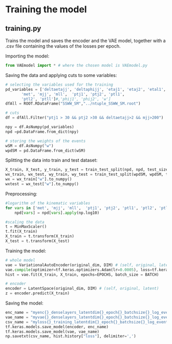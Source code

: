 # Training the model

## training.py 
Trains the model and saves the encoder and the VAE model, together with a .csv file containing the values of the losses per epoch.  

Importing the model:
```python
from VAEmodel import * # where the chosen model is VAEmodel.py
```
Saving the data and applying cuts to some variables:
```python
# selecting the variables used for the training
pd_variables = ['deltaetajj', 'deltaphijj', 'etaj1', 'etaj2', 'etal1', 'etal2',
       'met', 'mjj', 'mll',  'ptj1', 'ptj2', 'ptl1',
       'ptl2', 'ptll']#,'phij1', 'phij2', 'w']
dfAll = ROOT.RDataFrame("SSWW_SM","../ntuple_SSWW_SM.root")

# cuts
df = dfAll.Filter("ptj1 > 30 && ptj2 >30 && deltaetajj>2 && mjj>200") 

npy = df.AsNumpy(pd_variables)
npd =pd.DataFrame.from_dict(npy)

# storing the weights of the events
wSM = df.AsNumpy("w")
wpdSM = pd.DataFrame.from_dict(wSM)
```
Splitting the data into train and test dataset:
```python
X_train, X_test, y_train, y_test = train_test_split(npd, npd, test_size=0.2, random_state=1)
wx_train, wx_test, wy_train, wy_test = train_test_split(wpdSM, wpdSM, test_size=0.2, random_state=1)
wx = wx_train["w"].to_numpy()
wxtest = wx_test["w"].to_numpy()
```
Preprocessing:
```python
#logarithm of the kinematic variables
for vars in ['met', 'mjj', 'mll',  'ptj1', 'ptj2', 'ptl1', 'ptl2', 'ptll']:
	npd[vars] = npd[vars].apply(np.log10)

#scaling the data
t = MinMaxScaler()
t.fit(X_train)
X_train = t.transform(X_train)
X_test = t.transform(X_test)
```

Training the model:
```python
# whole model
vae = VariationalAutoEncoder(original_dim, DIM) # (self, original, latent)
vae.compile(optimizer=tf.keras.optimizers.Adam(lr=0.0005), loss=tf.keras.losses.MeanSquaredError())
hist = vae.fit(X_train, X_train, epochs=EPOCHS, batch_size = BATCH)
```
```python
# encoder
encoder = LatentSpace(original_dim, DIM) # (self, original, latent)
z = encoder.predict(X_train)
```
Saving the model:
```python
enc_name = "myenc{}_denselayers_latentdim{}_epoch{}_batchsize{}_log_eventFiltered".format(MODEL, DIM, EPOCHS, BATCH)
vae_name = "myvae{}_denselayers_latentdim{}_epoch{}_batchsize{}_log_eventFiltered".format(MODEL, DIM, EPOCHS, BATCH)
csv_name = "myloss{}_training_latentdim{}_epoch{}_batchsize{}_log_eventFiltered.csv".format(MODEL, DIM, EPOCHS, BATCH)
tf.keras.models.save_model(encoder, enc_name) 
tf.keras.models.save_model(vae, vae_name)
np.savetxt(csv_name, hist.history["loss"], delimiter=',')
```
